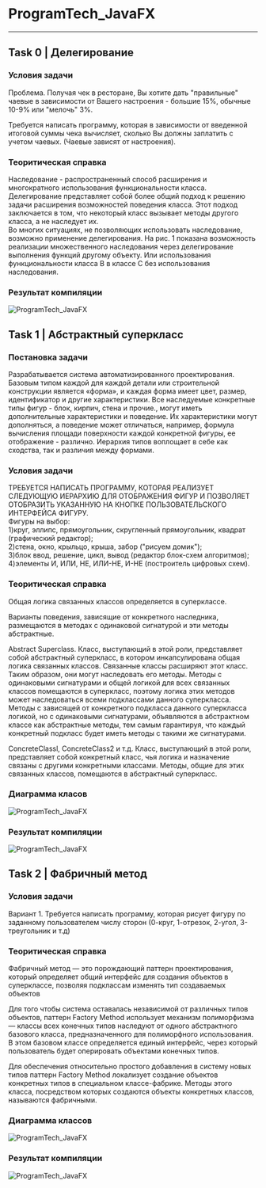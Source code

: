 # ProgramTech_JavaFX

---

## Task 0 | Делегирование

### Условия задачи

Проблема. Получая чек в ресторане, Вы хотите дать "правильные" чаевые в зависимости от Вашего настроения - большие 15%,  обычные 10-9% или "мелочь"  3%. <br/>

Требуется написать программу, которая в зависимости от введенной итоговой суммы  чека вычисляет, сколько Вы должны заплатить с учетом чаевых. (Чаевые зависят от настроения). <br/>

### Теоритическая справка

Наследование - распространенный способ расширения и многократного использования функциональности класса. Делегирование представляет собой более общий подход к решению задачи расширения возможностей поведения класса. Этот подход заключается в том, что некоторый класс вызывает методы другого класса, а не наследует их. <br/>Во многих ситуациях, не позволяющих использовать наследование, возможно применение делегирования. На рис. 1 показана возможность реализации множественного наследования через делегирование выполнения функций другому объекту. Или использования функциональности класса В в классе С без использования наследования.

### Результат компиляции

![ProgramTech_JavaFX](Images/Tusk0.result.PNG)

## Task 1 | Абстрактный суперкласс

### Постановка задачи

Разрабатывается  система автоматизированного проектирования. Базовым типом каждой  для каждой детали или строительной конструкции является «форма», и каждая форма имеет цвет, размер, идентификатор и другие характеристики. Все наследуемые конкретные типы фигур - блок, кирпич, стена и прочие., могут иметь дополнительные характеристики и поведение. Их характеристики могут дополняться, а  поведение может отличаться, например, формула вычисления площади поверхности каждой конкретной  фигуры, ее отображение - различно. Иерархия типов воплощает в себе как сходства, так и различия между формами.

### Условия задачи

ТРЕБУЕТСЯ НАПИСАТЬ ПРОГРАММУ, КОТОРАЯ РЕАЛИЗУЕТ СЛЕДУЮЩУЮ ИЕРАРХИЮ ДЛЯ ОТОБРАЖЕНИЯ ФИГУР И ПОЗВОЛЯЕТ ОТОБРАЗИТЬ УКАЗАННУЮ НА КНОПКЕ ПОЛЬЗОВАТЕЛЬСКОГО ИНТЕРФЕЙСА ФИГУРУ. <br/>
Фигуры на выбор: <br/>
1)круг, эллипс, прямоугольник, скругленный прямоугольник, квадрат (графический редактор); <br/>
2)стена, окно, крыльцо, крыша, забор ("рисуем домик"); <br/>
3)блок ввод, решение, цикл, вывод (редактор блок-схем алгоритмов); <br/>
4)элементы И, ИЛИ, НЕ, ИЛИ-НЕ, И-НЕ (построитель цифровых схем). <br/>

### Теоритическая справка

Общая логика связанных классов определяется в суперклассе.  <br/>

Варианты поведения, зависящие от конкретного наследника, размещаются в методах с одинаковой сигнатурой и эти методы абстрактные. <br/>

Abstract Superclass. Класс, выступающий в этой роли, представляет собой абст­рактный суперкласс, в котором инкапсулирована общая логика связанных клас­сов. Связанные классы расширяют этот класс. Таким образом, они могут на­следовать его методы. Методы с одинаковыми сигнатурами и общей логикой для всех связанных классов помещаются в суперкласс, поэтому логика этих ме­тодов может наследоваться всеми подклассами данного суперкласса. Методы с зависящей от конкретного подкласса данного суперкласса логикой, но с оди­наковыми сигнатурами, объявляются в абстрактном классе как абстрактные методы, тем самым гарантируя, что каждый конкретный подкласс будет иметь методы с такими же сигнатурами. <br/>

ConcreteClassl, ConcreteClass2 и т.д. Класс, выступающий в этой роли, представ­ляет собой конкретный класс, чья логика и назначение связаны с другими конкретными классами. Методы, общие для этих связанных классов, помеща­ются в абстрактный суперкласс. <br/>

### Диаграмма класов 

![ProgramTech_JavaFX](Images/Tusk1.DiagramClasses.PNG)

### Результат компиляции 

![ProgramTech_JavaFX](Images/Tusk1.Result.PNG)

## Task 2 | Фабричный метод

### Условия задачи

Вариант 1. Требуется написать программу, которая  рисует фигуру по заданному пользователем числу сторон (0-круг, 1-отрезок, 2-угол, 3-треугольник и т.д)

### Теоритическая справка

Фабричный метод — это порождающий паттерн проектирования, который определяет общий интерфейс для создания объектов в суперклассе, позволяя подклассам изменять тип создаваемых объектов <br/>

Для того чтобы система оставалась независимой от различных типов объектов, паттерн Factory Method использует механизм полиморфизма — классы всех конечных типов наследуют от одного абстрактного базового класса, предназначенного для полиморфного использования. В этом базовом классе определяется единый интерфейс, через который пользователь будет оперировать объектами конечных типов. <br/>

Для обеспечения относительно простого добавления в систему новых типов паттерн Factory Method локализует создание объектов конкретных типов в специальном классе-фабрике. Методы этого класса, посредством которых создаются объекты конкретных классов, называются фабричными. <br/>

### Диаграмма классов

![ProgramTech_JavaFX](Images/Tusk2.DiagramClasses.PNG)

### Результат компиляции 

![ProgramTech_JavaFX](Images/Tusk2.result.PNG)
